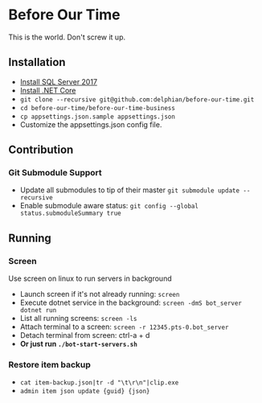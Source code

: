 # Before Our Time
This is the world. Don't screw it up.

## Installation
 * [Install SQL Server 2017](https://docs.microsoft.com/en-us/sql/linux/sql-server-linux-overview?view=sql-server-linux-2017)
 * [Install .NET Core](https://docs.microsoft.com/en-us/dotnet/core/get-started)
 * `git clone --recursive git@github.com:delphian/before-our-time.git`
 * `cd before-our-time/before-our-time-business`
 * `cp appsettings.json.sample appsettings.json`
 * Customize the appsettings.json config file.

## Contribution

### Git Submodule Support
 * Update all submodules to tip of their master `git submodule update --recursive`
 * Enable submodule aware status: `git config --global status.submoduleSummary true`

## Running

### Screen
Use screen on linux to run servers in background
* Launch screen if it's not already running: `screen`
* Execute dotnet service in the background: `screen -dmS bot_server dotnet run`
* List all running screens: `screen -ls`
* Attach terminal to a screen: `screen -r 12345.pts-0.bot_server`
* Detach terminal from screen: ctrl-a + d
* __Or just run `./bot-start-servers.sh`__

### Restore item backup
* `cat item-backup.json|tr -d "\t\r\n"|clip.exe`
* `admin item json update {guid} {json}`
